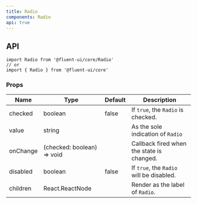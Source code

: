 ```yaml
---
title: Radio
components: Radio
api: true
---
```


## API

```
import Radio from '@fluent-ui/core/Radio'
// or
import { Radio } from '@fluent-ui/core'
```

### Props

| Name | Type | Default | Description |
| --- | --- | --- | --- |
| checked | boolean | false | 	If `true`, the `Radio` is checked. |
| value | string |  | As the sole indication of `Radio` |
| onChange | (checked: boolean) => void |  | Callback fired when the state is changed. |
| disabled | boolean | false | 	If `true`, the `Radio` will be disabled. |
| children | React.ReactNode |  | Render as the label of `Radio`. |
